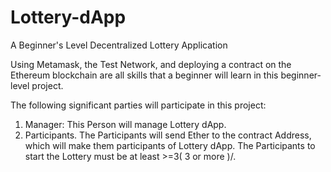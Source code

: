 # Lottery-dApp
A Beginner's Level Decentralized Lottery Application 

Using Metamask, the Test Network, and deploying a contract on the Ethereum blockchain are all skills that a beginner will learn in this beginner-level project.

The following significant parties will participate in this project: 
1. Manager: This Person will manage Lottery dApp.
2. Participants.
The Participants will send Ether to the contract Address, which will make them participants of Lottery dApp. The Participants to start the Lottery must be at least >=3( 3 or more )/.
